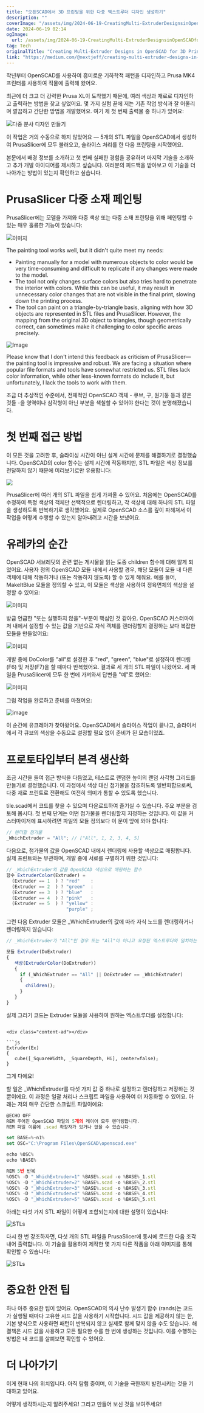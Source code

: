 ```yaml
---
title: "오픈SCAD에서 3D 프린팅을 위한 다중 엑스트루더 디자인 생성하기"
description: ""
coverImage: "/assets/img/2024-06-19-CreatingMulti-ExtruderDesignsinOpenSCADfor3DPrinting_0.png"
date: 2024-06-19 02:14
ogImage: 
  url: /assets/img/2024-06-19-CreatingMulti-ExtruderDesignsinOpenSCADfor3DPrinting_0.png
tag: Tech
originalTitle: "Creating Multi-Extruder Designs in OpenSCAD for 3D Printing"
link: "https://medium.com/@nextjeff/creating-multi-extruder-designs-in-openscad-for-3d-printing-6c43a002ef64"
---
```



작년부터 OpenSCAD를 사용하여 흥미로운 기하학적 패턴을 디자인하고 Prusa MK4 프린터를 사용하여 직물에 출력해 왔어요.

최근에 더 크고 더 강력한 Prusa XL이 도착했기 때문에, 여러 색상과 재료로 디자인하고 출력하는 방법을 찾고 싶었어요. 몇 가지 실험 끝에 저는 기존 작업 방식과 잘 어울리며 깔끔하고 간단한 방법을 개발했어요. 여기 제 첫 번째 출력물 중 하나가 있어요:

![다중 분사 디자인 만들기](/assets/img/2024-06-19-CreatingMulti-ExtruderDesignsinOpenSCADfor3DPrinting_0.png)

이 작업은 거의 수동으로 하지 않았어요 — 5개의 STL 파일을 OpenSCAD에서 생성하여 PrusaSlicer에 모두 불러오고, 슬라이스 처리를 한 다음 프린팅을 시작했어요.

<div class="content-ad"></div>

본문에서 배경 정보를 소개하고 첫 번째 실패한 경험을 공유하며 마지막 기술을 소개하고 추가 개발 아이디어를 제시하고 싶습니다. 여러분의 피드백을 받아보고 이 기술을 더 나아가는 방법이 있는지 확인하고 싶습니다.

# PrusaSlicer 다중 소재 페인팅

PrusaSlicer에는 모델을 가져와 다중 색상 또는 다중 소재 프린팅을 위해 페인팅할 수 있는 매우 훌륭한 기능이 있습니다:

![이미지](/assets/img/2024-06-19-CreatingMulti-ExtruderDesignsinOpenSCADfor3DPrinting_1.png)

<div class="content-ad"></div>

The painting tool works well, but it didn't quite meet my needs:

- Painting manually for a model with numerous objects to color would be very time-consuming and difficult to replicate if any changes were made to the model.
- The tool not only changes surface colors but also tries hard to penetrate the interior with colors. While this can be useful, it may result in unnecessary color changes that are not visible in the final print, slowing down the printing process.
- The tool can paint on a triangle-by-triangle basis, aligning with how 3D objects are represented in STL files and PrusaSlicer. However, the mapping from the original 3D object to triangles, though geometrically correct, can sometimes make it challenging to color specific areas precisely.

![Image](/assets/img/2024-06-19-CreatingMulti-ExtruderDesignsinOpenSCADfor3DPrinting_2.png)

Please know that I don't intend this feedback as criticism of PrusaSlicer—the painting tool is impressive and robust. We are facing a situation where popular file formats and tools have somewhat restricted us. STL files lack color information, while other less-known formats do include it, but unfortunately, I lack the tools to work with them.

<div class="content-ad"></div>

조금 더 추상적인 수준에서, 전체적인 OpenSCAD 객체 - 큐브, 구, 원기둥 등과 같은 것들 -을 영역이나 삼각형이 아닌 부분을 색칠할 수 있어야 한다는 것이 분명해졌습니다.

# 첫 번째 접근 방법

이 모든 것을 고려한 후, 슬라이싱 시간이 아닌 설계 시간에 문제를 해결하기로 결정했습니다. OpenSCAD의 color 함수는 설계 시간에 작동하지만, STL 파일은 색상 정보를 전달하지 않기 때문에 미리보기로만 유용합니다:

![](/assets/img/2024-06-19-CreatingMulti-ExtruderDesignsinOpenSCADfor3DPrinting_3.png)

<div class="content-ad"></div>

PrusaSlicer에 여러 개의 STL 파일을 쉽게 가져올 수 있어요. 처음에는 OpenSCAD를 수정하여 특정 색상의 객체만 선택적으로 렌더링하고, 각 색상에 대해 하나의 STL 파일을 생성하도록 반복하기로 생각했어요. 실제로 OpenSCAD 소스를 깊이 파헤쳐서 이 작업을 어떻게 수행할 수 있는지 알아내려고 시간을 보냈어요.

# 유레카의 순간

OpenSCAD 서브레딧의 관련 없는 게시물을 읽는 도중 children 함수에 대해 알게 되었어요. 사용자 정의 OpenSCAD 모듈 내에서 사용할 경우, 해당 모듈이 모듈 내 다른 객체에 대해 작동하거나 (또는 작동하지 않도록) 할 수 있게 해줘요. 예를 들어, MakeItBlue 모듈을 정의할 수 있고, 이 모듈은 색상을 사용하여 정육면체의 색상을 설정할 수 있어요:

![이미지](/assets/img/2024-06-19-CreatingMulti-ExtruderDesignsinOpenSCADfor3DPrinting_4.png)

<div class="content-ad"></div>

방금 언급한 "또는 실행하지 않을"-부분이 핵심인 것 같아요. OpenSCAD 커스터마이저 내에서 설정할 수 있는 값을 기반으로 자식 객체를 렌더링할지 결정하는 보다 복잡한 모듈을 만들었어요:

![이미지](/assets/img/2024-06-19-CreatingMulti-ExtruderDesignsinOpenSCADfor3DPrinting_5.png)

개발 중에 DoColor를 "all"로 설정한 후 "red", "green", "blue"로 설정하여 렌더링(F6) 및 저장(F7)을 할 때마다 반복했어요. 결과로 세 개의 STL 파일이 나왔어요. 세 파일을 PrusaSlicer에 모두 한 번에 가져와서 답변을 "예"로 했어요:

![이미지](/assets/img/2024-06-19-CreatingMulti-ExtruderDesignsinOpenSCADfor3DPrinting_6.png)

<div class="content-ad"></div>

그럼 작업을 완료하고 준비를 마쳤어요:

![image](/assets/img/2024-06-19-CreatingMulti-ExtruderDesignsinOpenSCADfor3DPrinting_7.png)

이 순간에 유크레아가 찾아왔어요. OpenSCAD에서 슬라이스 작업이 끝나고, 슬라이서에서 각 큐브의 색상을 수동으로 설정할 필요 없이 준비가 된 모습이었죠.

# 프로토타입부터 본격 생산화

<div class="content-ad"></div>

조금 시간을 들여 접근 방식을 다듬었고, 테스트로 랜덤한 높이의 랜덤 사각형 그리드를 만들기로 결정했습니다. 이 과정에서 색상 대신 첨가물을 참조하도록 일반화함으로써, 다중 재료 프린트로 전환해도 여전히 의미가 통할 수 있도록 했습니다.

tile.scad에서 코드를 찾을 수 있으며 다운로드하여 즐기실 수 있습니다. 주요 부분을 검토해 봅시다. 첫 번째 단계는 어떤 첨가물을 렌더링할지 지정하는 것입니다. 이 값을 커스터마이저에 표시하려면 파일의 모듈 정의보다 이 문이 앞에 와야 합니다:

```js
// 렌더할 첨가물
_WhichExtruder = "All"; // ["All", 1, 2, 3, 4, 5]
```

다음으로, 첨가물의 값을 OpenSCAD 내에서 렌더링에 사용할 색상으로 매핑합니다. 실제 프린트와는 무관하며, 개발 중에 서로를 구별하기 위한 것입니다:

<div class="content-ad"></div>

```js
// _WhichExtruder의 값을 OpenSCAD 색상으로 매핑하는 함수
함수 ExtruderColor(Extruder) =
  (Extruder == 1  ) ? "red"    :
  (Extruder == 2  ) ? "green"  :
  (Extruder == 3  ) ? "blue"   :
  (Extruder == 4  ) ? "pink"   :
  (Extruder == 5  ) ? "yellow" :
                      "purple" ;
```

그런 다음 Extruder 모듈은 _WhichExtruder의 값에 따라 자식 노드를 렌더링하거나 렌더링하지 않습니다:

```js
// _WhichExtruder가 "All"인 경우 또는 "All"이 아니고 요청된 엑스트루더와 일치하는 경우 자식 노드 렌더링

모듈 Extruder(DoExtruder)
{
   색상(ExtruderColor(DoExtruder))
   {
     if (_WhichExtruder == "All" || DoExtruder == _WhichExtruder)
     {
       children();
     }
   }
}
```

실제 그리기 코드는 Extruder 모듈을 사용하여 원하는 엑스트루더를 설정합니다:
```

<div class="content-ad"></div>

```js
Extruder(Ex)
{
   cube([_SquareWidth, _SquareDepth, Hi], center=false);
}
```

그게 다에요!

할 일은 _WhichExtruder를 다섯 가지 값 중 하나로 설정하고 렌더링하고 저장하는 것 뿐이에요. 이 과정은 일괄 처리나 스크립트 파일을 사용하여 더 자동화할 수 있어요. 아래는 저의 매우 간단한 스크립트 파일이에요:

```js
@ECHO OFF 
REM 주어진 OpenSCAD 파일의 5개의 레이어 모두 렌더링합니다.
REM 파일 이름에 .scad 확장자가 있거나 없을 수 있습니다.

set BASE=%~n1% 
set OSC="C:\Program Files\OpenSCAD\openscad.exe"

echo %OSC% 
echo %BASE% 

REM 5번 반복
%OSC% -D "_WhichExtruder=1" %BASE%.scad -o %BASE%_1.stl
%OSC% -D "_WhichExtruder=2" %BASE%.scad -o %BASE%_2.stl
%OSC% -D "_WhichExtruder=3" %BASE%.scad -o %BASE%_3.stl
%OSC% -D "_WhichExtruder=4" %BASE%.scad -o %BASE%_4.stl
%OSC% -D "_WhichExtruder=5" %BASE%.scad -o %BASE%_5.stl
```

<div class="content-ad"></div>

아래는 다섯 가지 STL 파일이 어떻게 조합되는지에 대한 설명이 있습니다:

![STLs](https://miro.medium.com/v2/resize:fit:1400/1*O6wHDBWO6m3bdy54NMMYNQ.gif)

다시 한 번 강조하자면, 다섯 개의 STL 파일을 PrusaSlicer에 동시에 로드한 다음 조각내어 출력합니다. 이 기술을 활용하여 제작한 몇 가지 다른 작품을 아래 이미지를 통해 확인할 수 있습니다:

![STLs](/assets/img/2024-06-19-CreatingMulti-ExtruderDesignsinOpenSCADfor3DPrinting_8.png)

<div class="content-ad"></div>

# 중요한 안전 팁

하나 아주 중요한 팁이 있어요. OpenSCAD의 의사 난수 발생기 함수 (rands)는 코드가 실행될 때마다 고유한 시드 값을 사용하기 시작합니다. 시드 값을 제공하지 않는 한, 기본 방식으로 사용하면 패턴이 반복되지 않고 실제로 함께 맞지 않을 수도 있습니다. 해결책은 시드 값을 사용하고 모든 필요한 수를 한 번에 생성하는 것입니다. 이를 수행하는 방법은 내 코드를 살펴보면 확인할 수 있어요.

# 더 나아가기

이게 현재 나의 위치입니다. 아직 탐험 중이며, 이 기술을 극한까지 발전시키는 것을 기대하고 있어요.

<div class="content-ad"></div>

어떻게 생각하시는지 알려주세요! 그리고 만들어 보신 것을 보여주세요!
